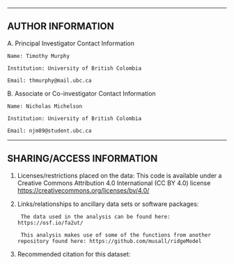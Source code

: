 --------------------
AUTHOR INFORMATION
--------------------

A. Principal Investigator Contact Information
	 
  	Name: Timothy Murphy
	 
  	Institution: University of British Colombia
	 
  	Email: thmurphy@mail.ubc.ca

B. Associate or Co-investigator Contact Information
	 
  	Name: Nicholas Michelson
	 
  	Institution: University of British Colombia
   
   	Email: njm89@student.ubc.ca

---------------------------
SHARING/ACCESS INFORMATION
---------------------------

1. Licenses/restrictions placed on the data: 
This code is available under a Creative Commons Attribution 4.0 International (CC BY 4.0) license <https://creativecommons.org/licenses/by/4.0/> 

2. Links/relationships to ancillary data sets or software packages: 

		The data used in the analysis can be found here: https://osf.io/fa2ut/

		This analysis makes use of some of the functions from another repository found here: https://github.com/musall/ridgeModel

3. Recommended citation for this dataset: 


    
